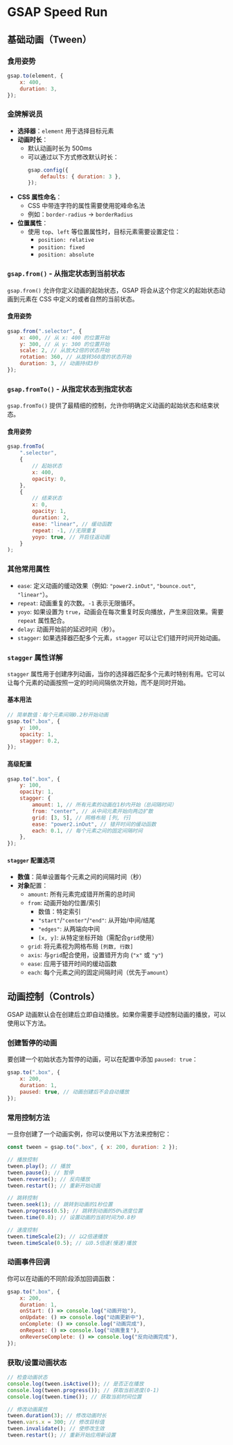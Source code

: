 # GSAP Speed Run

## 基础动画（Tween）

### 食用姿势

```js
gsap.to(element, {
	x: 400,
	duration: 3,
});
```

### 金牌解说员

-   **选择器**：`element` 用于选择目标元素
-   **动画时长**：
    -   默认动画时长为 500ms
    -   可以通过以下方式修改默认时长：
        ```js
        gsap.config({
        	defaults: { duration: 3 },
        });
        ```
-   **CSS 属性命名**：
    -   CSS 中带连字符的属性需要使用驼峰命名法
    -   例如：`border-radius` → `borderRadius`
-   **位置属性**：
    -   使用 `top`、`left` 等位置属性时，目标元素需要设置定位：
        -   `position: relative`
        -   `position: fixed`
        -   `position: absolute`

### `gsap.from()` - 从指定状态到当前状态

`gsap.from()` 允许你定义动画的起始状态，GSAP 将会从这个你定义的起始状态动画到元素在 CSS 中定义的或者自然的当前状态。

#### 食用姿势

```js
gsap.from(".selector", {
	x: 400, // 从 x: 400 的位置开始
	y: 300, // 从 y: 300 的位置开始
	scale: 2, // 从放大2倍的状态开始
	rotation: 360, // 从旋转360度的状态开始
	duration: 3, // 动画持续3秒
});
```

### `gsap.fromTo()` - 从指定状态到指定状态

`gsap.fromTo()` 提供了最精细的控制，允许你明确定义动画的起始状态和结束状态。

#### 食用姿势

```js
gsap.fromTo(
	".selector",
	{
		// 起始状态
		x: 400,
		opacity: 0,
	},
	{
		// 结束状态
		x: 0,
		opacity: 1,
		duration: 2,
		ease: "linear", // 缓动函数
		repeat: -1, //无限重复
		yoyo: true, // 开启往返动画
	}
);
```

### 其他常用属性

-   `ease`: 定义动画的缓动效果（例如: `"power2.inOut"`, `"bounce.out"`, `"linear"`）。
-   `repeat`: 动画重复的次数。`-1` 表示无限循环。
-   `yoyo`: 如果设置为 `true`，动画会在每次重复时反向播放，产生来回效果。需要 `repeat` 属性配合。
-   `delay`: 动画开始前的延迟时间（秒）。
-   `stagger`: 如果选择器匹配多个元素，`stagger` 可以让它们错开时间开始动画。

### `stagger` 属性详解

`stagger` 属性用于创建序列动画，当你的选择器匹配多个元素时特别有用。它可以让每个元素的动画按照一定的时间间隔依次开始，而不是同时开始。

#### 基本用法

```js
// 简单数值：每个元素间隔0.2秒开始动画
gsap.to(".box", {
	y: 100,
	opacity: 1,
	stagger: 0.2,
});
```

#### 高级配置

```js
gsap.to(".box", {
	y: 100,
	opacity: 1,
	stagger: {
		amount: 1, // 所有元素的动画在1秒内开始（总间隔时间）
		from: "center", // 从中间元素开始向两边扩散
		grid: [3, 5], // 网格布局 [列, 行]
		ease: "power2.inOut", // 错开时间的缓动函数
		each: 0.1, // 每个元素之间的固定间隔时间
	},
});
```

#### `stagger` 配置选项

-   **数值**：简单设置每个元素之间的间隔时间（秒）
-   **对象**配置：
    -   `amount`: 所有元素完成错开所需的总时间
    -   `from`: 动画开始的位置/索引
        -   数值：特定索引
        -   `"start"`/`"center"`/`"end"`: 从开始/中间/结尾
        -   `"edges"`: 从两端向中间
        -   `[x, y]`: 从特定坐标开始（需配合`grid`使用）
    -   `grid`: 将元素视为网格布局 `[列数, 行数]`
    -   `axis`: 与`grid`配合使用，设置错开方向 (`"x"` 或 `"y"`)
    -   `ease`: 应用于错开时间的缓动函数
    -   `each`: 每个元素之间的固定间隔时间（优先于`amount`）

## 动画控制（Controls）

GSAP 动画默认会在创建后立即自动播放。如果你需要手动控制动画的播放，可以使用以下方法。

### 创建暂停的动画

要创建一个初始状态为暂停的动画，可以在配置中添加 `paused: true`：

```js
gsap.to(".box", {
	x: 200,
	duration: 1,
	paused: true, // 动画创建后不会自动播放
});
```

### 常用控制方法

一旦你创建了一个动画实例，你可以使用以下方法来控制它：

```js
const tween = gsap.to(".box", { x: 200, duration: 2 });

// 播放控制
tween.play(); // 播放
tween.pause(); // 暂停
tween.reverse(); // 反向播放
tween.restart(); // 重新开始动画

// 跳转控制
tween.seek(1); // 跳转到动画的1秒位置
tween.progress(0.5); // 跳转到动画的50%进度位置
tween.time(0.8); // 设置动画的当前时间为0.8秒

// 速度控制
tween.timeScale(2); // 以2倍速播放
tween.timeScale(0.5); // 以0.5倍速(慢速)播放
```

### 动画事件回调

你可以在动画的不同阶段添加回调函数：

```js
gsap.to(".box", {
	x: 200,
	duration: 1,
	onStart: () => console.log("动画开始"),
	onUpdate: () => console.log("动画更新中"),
	onComplete: () => console.log("动画完成"),
	onRepeat: () => console.log("动画重复"),
	onReverseComplete: () => console.log("反向动画完成"),
});
```

### 获取/设置动画状态

```js
// 检查动画状态
console.log(tween.isActive()); // 是否正在播放
console.log(tween.progress()); // 获取当前进度(0-1)
console.log(tween.time()); // 获取当前时间位置

// 修改动画属性
tween.duration(3); // 修改动画时长
tween.vars.x = 300; // 修改目标值
tween.invalidate(); // 使修改生效
tween.restart(); // 重新开始应用新设置
```
